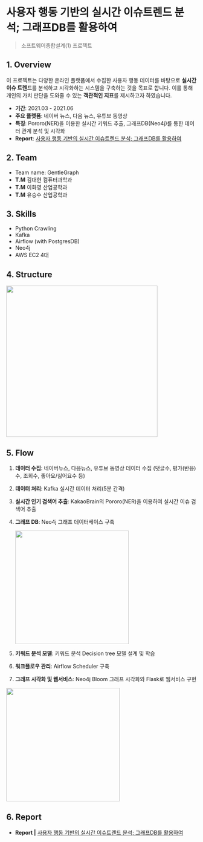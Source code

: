 # 사용자 행동 기반의 실시간 이슈트렌드 분석; 그래프DB를 활용하여

> 소프트웨어종합설계(1) 프로젝트

## 1. Overview

이 프로젝트는 다양한 온라인 플랫폼에서 수집한 사용자 행동 데이터를 바탕으로 **실시간 이슈 트렌드**를 분석하고 시각화하는 시스템을 구축하는 것을 목표로 합니다. 이를 통해 개인의 가치 판단을 도와줄 수 있는 **객관적인 지표**를 제시하고자 하였습니다.

- **기간**: 2021.03 - 2021.06
- **주요 플랫폼**: 네이버 뉴스, 다음 뉴스, 유튜브 동영상
- **특징**: Pororo(NER)을 이용한 실시간 키워드 추출, 그래프DB(Neo4j)를 통한 데이터 관계 분석 및 시각화
- **Report**: [사용자 행동 기반의 실시간 이슈트렌드 분석; 그래프DB를 활용하여](https://2hwayoung.notion.site/DB-e85b2cdd78624fa2a7ced1e62b4f51ba?pvs=4)

  
## 2. Team
- Team name: GentleGraph
- **T.M** 김대현 컴퓨터과학과
- **T.M** 이화영 산업공학과
- **T.M** 유승수 산업공학과

## 3. Skills
- Python Crawling
- Kafka
- Airflow (with PostgresDB)
- Neo4j
- AWS EC2 4대

## 4. Structure
<img src="https://github.com/user-attachments/assets/c578abcd-f684-44da-bb55-15b6519ecbae" height="400"/>


## 5. Flow
1) **데이터 수집**: 네이버뉴스, 다음뉴스, 유튜브 동영상 데이터 수집 (댓글수, 평가(반응)수, 조회수, 좋아요/싫어요수 등)
3) **데이터 처리**: Kafka 실시간 데이터 처리(5분 간격)
4) **실시간 인기 검색어 추출**: KakaoBrain의 Pororo(NER)을 이용하여 실시간 이슈 검색어 추출
5) **그래프 DB**: Neo4j 그래프 데이터베이스 구축


   <img src="https://github.com/user-attachments/assets/61d183fd-2dc3-4a98-af76-9dc1b4d5d642" height="300"/>

6) **키워드 분석 모델**: 키워드 분석 Decision tree 모델 설계 및 학습
7) **워크플로우 관리**: Airflow Scheduler 구축
8) **그래프 시각화 및 웹서비스**: Neo4j Bloom 그래프 시각화와 Flask로 웹서비스 구현

  <img src="https://github.com/user-attachments/assets/303941bf-2ce0-4612-886f-405690315a4b" height="300"/>


## 6. Report

- **Report |** [사용자 행동 기반의 실시간 이슈트렌드 분석; 그래프DB를 활용하여](https://2hwayoung.notion.site/DB-e85b2cdd78624fa2a7ced1e62b4f51ba?pvs=4)
